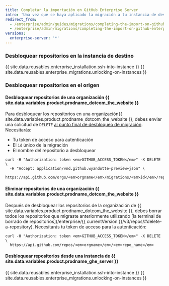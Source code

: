 ```yaml
---
title: Completar la importación en GitHub Enterprise Server
intro: 'Una vez que se haya aplicado la migración a tu instancia de destino y hayas revisado la migración, desbloquearás los repositorios y los eliminarás del origen. Antes de eliminar los datos de origen, se recomienda esperar alrededor de dos semanas para asegurarse de que todo funciona de acuerdo con lo esperado.'
redirect_from:
  - /enterprise/admin/guides/migrations/completing-the-import-on-github-enterprise/
  - /enterprise/admin/migrations/completing-the-import-on-github-enterprise-server
versions:
  enterprise-server: '*'
---
```


### Desbloquear repositorios en la instancia de destino

{{ site.data.reusables.enterprise_installation.ssh-into-instance }}
{{ site.data.reusables.enterprise_migrations.unlocking-on-instances }}

### Desbloquear repositorios en el origen

#### Desbloquear repositorios de una organización {{ site.data.variables.product.prodname_dotcom_the_website }}

Para desbloquear los repositorios en una organización{{ site.data.variables.product.prodname_dotcom_the_website }}, debes enviar una solicitud de `DELETE` <a href="/rest/reference/migrations#unlock-an-organization-repository" class="dotcom-only">al punto final de desbloqueo de migración</a>. Necesitarás:
  * Tu token de acceso para autenticación
  * El `id` único de la migración
  * El nombre del repositorio a desbloquear
```shell
curl -H "Authorization: token <em>GITHUB_ACCESS_TOKEN</em>" -X DELETE \
  -H "Accept: application/vnd.github.wyandotte-preview+json" \
  https://api.github.com/orgs/<em>orgname</em>/migrations/<em>id</em>/repos/<em>repo_name</em>/lock
```

#### Eliminar repositorios de una organización {{ site.data.variables.product.prodname_dotcom_the_website }}

Después de desbloquear los repositorios de la organización de {{ site.data.variables.product.prodname_dotcom_the_website }}, debes borrar todos los repositorios que migraste anteriormente utilizando [la terminal de borrado de repositorios](/enterprise/{{ currentVersion }}/v3/repos/#delete-a-repository). Necesitarás tu token de acceso para la autenticación:
```shell
curl -H "Authorization: token <em>GITHUB_ACCESS_TOKEN</em>" -X DELETE \
  https://api.github.com/repos/<em>orgname</em>/<em>repo_name</em>
```

#### Desbloquear repositorios desde una instancia de {{ site.data.variables.product.prodname_ghe_server }}

{{ site.data.reusables.enterprise_installation.ssh-into-instance }}
{{ site.data.reusables.enterprise_migrations.unlocking-on-instances }}
